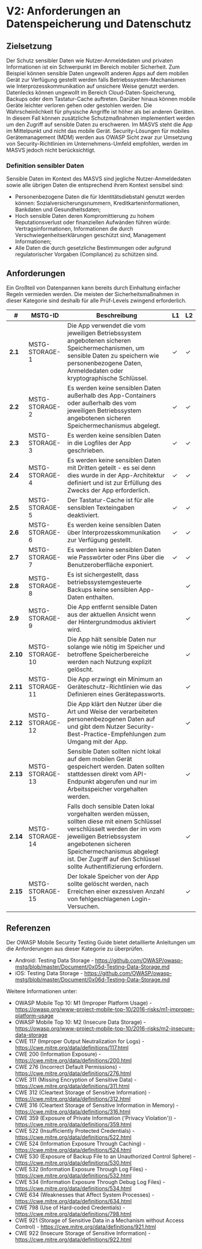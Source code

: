 # V2: Anforderungen an Datenspeicherung und Datenschutz

## Zielsetzung

Der Schutz sensibler Daten wie Nutzer-Anmeldedaten und privaten Informationen ist ein Schwerpunkt im Bereich mobiler Sicherheit. Zum Beispiel können sensible Daten ungewollt anderen Apps auf dem mobilen Gerät zur Verfügung gestellt werden falls Betriebssystem-Mechanismen wie Interprozesskommunikation auf unsichere Weise genutzt werden. Datenlecks können ungewollt im Bereich Cloud-Daten-Speicherung, Backups oder dem Tastatur-Cache auftreten. Darüber hinaus können mobile Geräte leichter verloren gehen oder gestohlen werden. Die Wahrscheinlichkeit für physische Angriffe ist höher als bei anderen Geräten. In diesem Fall können zusätzliche Schutzmaßnahmen implementiert werden um den Zugriff auf sensible Daten zu erschweren.
Im MASVS steht die App im Mittelpunkt und nicht das mobile Gerät. Security-Lösungen für mobiles Gerätemanagement (MDM) werden aus OWASP Sicht zwar zur Umsetzung von Security-Richtlinien im Unternehmens-Umfeld empfohlen, werden im MASVS jedoch nicht berücksichtigt.

### Definition sensibler Daten

Sensible Daten im Kontext des MASVS sind jegliche Nutzer-Anmeldedaten sowie alle übrigen Daten die entsprechend ihrem Kontext sensibel sind:

- Personenbezogene Daten die für Identitätsdiebstahl genutzt werden können: Sozialversicherungsnummern, Kreditkarteninformationen, Bankdaten und Gesundheitsdaten;
- Hoch sensible Daten deren Kompromittierung zu hohem Reputationsverlust oder finanziellen Aufwänden führen würde: Vertragsinformationen, Informationen die durch Verschwiegenheitserklärungen geschützt sind, Management Informationen;
- Alle Daten die durch gesetzliche Bestimmungen oder aufgrund regulatorischer Vorgaben (Compliance) zu schützen sind.

## Anforderungen

Ein Großteil von Datenpannen kann bereits durch Einhaltung einfacher Regeln vermieden werden. Die meisten der Sicherheitsmaßnahmen in dieser Kategorie sind deshalb für alle Prüf-Levels zwingend erforderlich.

| # | MSTG-ID | Beschreibung | L1 | L2 |
| -- | -------- | ---------------------- | - | - |
| **2.1** | MSTG-STORAGE-1 | Die App verwendet die vom jeweiligen Betriebssystem angebotenen sicheren Speichermechanismen, um sensible Daten zu speichern wie personenbezogene Daten, Anmeldedaten oder kryptographische Schlüssel. | ✓ | ✓ |
| **2.2** | MSTG-STORAGE-2 | Es werden keine sensiblen Daten außerhalb des App-Containers oder außerhalb des vom jeweiligen Betriebssystem angebotenen sicheren Speichermechanismus abgelegt. | ✓ | ✓ |
| **2.3** | MSTG-STORAGE-3 | Es werden keine sensiblen Daten in die Logfiles der App geschrieben. | ✓ | ✓ |
| **2.4** | MSTG-STORAGE-4 | Es werden keine sensiblen Daten mit Dritten geteilt - es sei denn dies wurde in der App-Architektur definiert und ist zur Erfüllung des Zwecks der App erforderlich. | ✓ | ✓ |
| **2.5** | MSTG-STORAGE-5 | Der Tastatur-Cache ist für alle sensiblen Texteingaben deaktiviert. | ✓ | ✓ |
| **2.6** | MSTG-STORAGE-6 | Es werden keine sensiblen Daten über Interprozesskommunikation zur Verfügung gestellt. | ✓ | ✓ |
| **2.7** | MSTG-STORAGE-7 | Es werden keine sensiblen Daten wie Passwörter oder Pins über die Benutzeroberfläche exponiert. | ✓ | ✓ |
| **2.8** | MSTG-STORAGE-8 | Es ist sichergestellt, dass betriebssystemgesteuerte Backups keine sensiblen App-Daten enthalten. |   | ✓ |
| **2.9** | MSTG-STORAGE-9 | Die App entfernt sensible Daten aus der aktuellen Ansicht wenn der Hintergrundmodus aktiviert wird. |  | ✓ |
| **2.10** | MSTG-STORAGE-10 | Die App hält sensible Daten nur solange wie nötig im Speicher und betroffene Speicherbereiche werden nach Nutzung explizit gelöscht. |  | ✓ |
| **2.11** | MSTG-STORAGE-11 | Die App erzwingt ein Minimum an Geräteschutz-Richtlinien wie das Definieren eines Gerätepassworts. |  | ✓ |
| **2.12** | MSTG-STORAGE-12 | Die App klärt den Nutzer über die Art und Weise der verarbeiteten personenbezogenen Daten auf und gibt dem Nutzer Security-Best-Practice-Empfehlungen zum Umgang mit der App. |  | ✓ |
| **2.13** | MSTG-STORAGE-13 | Sensible Daten sollten nicht lokal auf dem mobilen Gerät gespeichert werden. Daten sollten stattdessen direkt vom API-Endpunkt abgerufen und nur im Arbeitsspeicher vorgehalten werden. |  | ✓ |
| **2.14** | MSTG-STORAGE-14 | Falls doch sensible Daten lokal vorgehalten werden müssen, sollten diese mit einem Schlüssel verschlüsselt werden der im vom jeweiligen Betriebssystem angebotenen sicheren Speichermechanismus abgelegt ist. Der Zugriff auf den Schlüssel sollte Authentifizierung erfordern. |  | ✓ |
| **2.15** | MSTG-STORAGE-15 | Der lokale Speicher von der App sollte gelöscht werden, nach Erreichen einer exzessiven Anzahl von fehlgeschlagenen Login-Versuchen.  |  | ✓ |

## Referenzen

Der OWASP Mobile Security Testing Guide bietet detaillierte Anleitungen um die Anforderungen aus dieser Kategorie zu überprüfen.

- Android: Testing Data Storage - <https://github.com/OWASP/owasp-mstg/blob/master/Document/0x05d-Testing-Data-Storage.md>
- iOS: Testing Data Storage - <https://github.com/OWASP/owasp-mstg/blob/master/Document/0x06d-Testing-Data-Storage.md>

Weitere Informationen unter:

- OWASP Mobile Top 10: M1 (Improper Platform Usage) - <https://owasp.org/www-project-mobile-top-10/2016-risks/m1-improper-platform-usage>
- OWASP Mobile Top 10: M2 (Insecure Data Storage) - <https://owasp.org/www-project-mobile-top-10/2016-risks/m2-insecure-data-storage>
- CWE 117 (Improper Output Neutralization for Logs) - <https://cwe.mitre.org/data/definitions/117.html>
- CWE 200 (Information Exposure) - <https://cwe.mitre.org/data/definitions/200.html>
- CWE 276 (Incorrect Default Permissions) - <https://cwe.mitre.org/data/definitions/276.html>
- CWE 311 (Missing Encryption of Sensitive Data) - <https://cwe.mitre.org/data/definitions/311.html>
- CWE 312 (Cleartext Storage of Sensitive Information) - <https://cwe.mitre.org/data/definitions/312.html>
- CWE 316 (Cleartext Storage of Sensitive Information in Memory) - <https://cwe.mitre.org/data/definitions/316.html>
- CWE 359 (Exposure of Private Information ('Privacy Violation')) - <https://cwe.mitre.org/data/definitions/359.html>
- CWE 522 (Insufficiently Protected Credentials) - <https://cwe.mitre.org/data/definitions/522.html>
- CWE 524 (Information Exposure Through Caching) - <https://cwe.mitre.org/data/definitions/524.html>
- CWE 530 (Exposure of Backup File to an Unauthorized Control Sphere) - <https://cwe.mitre.org/data/definitions/530.html>
- CWE 532 (Information Exposure Through Log Files) - <https://cwe.mitre.org/data/definitions/532.html>
- CWE 534 (Information Exposure Through Debug Log Files) - <https://cwe.mitre.org/data/definitions/534.html>
- CWE 634 (Weaknesses that Affect System Processes) - <https://cwe.mitre.org/data/definitions/634.html>
- CWE 798 (Use of Hard-coded Credentials) - <https://cwe.mitre.org/data/definitions/798.html>
- CWE 921 (Storage of Sensitive Data in a Mechanism without Access Control) - <https://cwe.mitre.org/data/definitions/921.html>
- CWE 922 (Insecure Storage of Sensitive Information) - <https://cwe.mitre.org/data/definitions/922.html>
